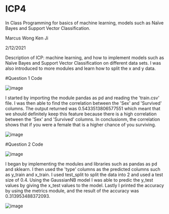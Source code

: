 # ICP4

In Class Programming for basics of machine learning, models such as Naïve Bayes and Support Vector Classification. 

Marcus Wong Ken Ji

2/12/2021

Description of ICP:  machine learning, and how to implement models such as Naïve Bayes and Support Vector Classification on different data sets. I was also introduced to more modules and learn how to split the x and y data.

#Question 1 Code

![image](https://user-images.githubusercontent.com/72952948/107841218-918a5100-6d7e-11eb-90c6-910d1da417c7.png)

I started by importing the module pandas as pd and reading the 'train.csv' file. I was then able to find the correlation between the 'Sex' and 'Survived' columns. The output returned was 0.5433513806577551 which meant that we should definitely keep this feature because there is a high correlation between the 'Sex' and 'Survived' columns. In conclusionm, the correlation shows that if you were a female that is a higher chance of you surviving.

![image](https://user-images.githubusercontent.com/72952948/107841367-e9758780-6d7f-11eb-9f08-82c02faaac36.png)

#Question 2 Code

![image](https://user-images.githubusercontent.com/72952948/107841387-26417e80-6d80-11eb-8ded-3746f7e93122.png)

I began by implementing the modules and libraries such as pandas as pd and sklearn. I then used the 'type' columns as the predicted columns such as y_train and x_train. I used test_split to split the data into 2 and used a test size of  0.4. Using the GaussianNB model I was able to predic the y_test values by giving the x_test values to the model. Lastly I printed the accuracy by using the metrics module, and the result of the accuracy was 0.313953488372093.

![image](https://user-images.githubusercontent.com/72952948/107841608-e1b6e280-6d81-11eb-8887-3e40339f25da.png)

